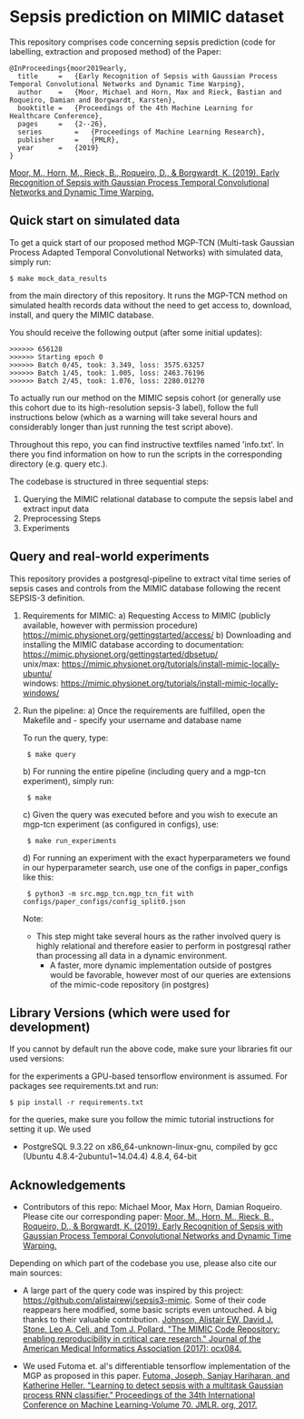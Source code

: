 # Sepsis prediction on MIMIC dataset

This repository comprises code concerning sepsis prediction (code for labelling, extraction and proposed method) of the Paper: 

```
@InProceedings{moor2019early,
  title		=	{Early Recognition of Sepsis with Gaussian Process Temporal Convolutional Networks and Dynamic Time Warping},
  author	=	{Moor, Michael and Horn, Max and Rieck, Bastian and Roqueiro, Damian and Borgwardt, Karsten},
  booktitle	=	{Proceedings of the 4th Machine Learning for Healthcare Conference},
  pages		=	{2--26},
  series        = 	{Proceedings of Machine Learning Research},
  publisher     = 	{PMLR},
  year		=	{2019}
}
```

[Moor, M., Horn, M., Rieck, B., Roqueiro, D., & Borgwardt, K. (2019). Early Recognition of Sepsis with Gaussian Process Temporal Convolutional Networks and Dynamic Time Warping.](http://proceedings.mlr.press/v106/moor19a/moor19a.pdf) 

## Quick start on simulated data

To get a quick start of our proposed method MGP-TCN (Multi-task Gaussian Process Adapted Temporal Convolutional Networks) 
with simulated data, simply run:

    $ make mock_data_results

from the main directory of this repository. It runs the MGP-TCN method on
simulated health records data without the need to get access to,
download, install, and query the MIMIC database.

You should receive the following output (after some initial updates):

    >>>>>> 656128
    >>>>>> Starting epoch 0
    >>>>>> Batch 0/45, took: 3.349, loss: 3575.63257
    >>>>>> Batch 1/45, took: 1.005, loss: 2463.76196
    >>>>>> Batch 2/45, took: 1.076, loss: 2280.01270

To actually run our method on the MIMIC sepsis cohort (or generally use this cohort due to its high-resolution sepsis-3 label), 
follow the full instructions below (which as a warning will take several hours and considerably longer than just running the test script above).

Throughout this repo, you can find instructive textfiles named 'info.txt'. In there you find information on how to run the scripts in the corresponding directory (e.g. query etc.).

The codebase is structured in three sequential steps:
 1. Querying the MIMIC relational database to compute the sepsis label and extract input data
 2. Preprocessing Steps
 3. Experiments 


## Query and real-world experiments

This repository provides a postgresql-pipeline to extract vital time series of sepsis cases and controls from the MIMIC database following the recent SEPSIS-3 definition.
 
1. Requirements for MIMIC:
  a) Requesting Access to MIMIC (publicly available, however with permission procedure)
      https://mimic.physionet.org/gettingstarted/access/
  b) Downloading and installing the MIMIC database according to documentation: 
      https://mimic.physionet.org/gettingstarted/dbsetup/  
      unix/max: https://mimic.physionet.org/tutorials/install-mimic-locally-ubuntu/  
      windows: https://mimic.physionet.org/tutorials/install-mimic-locally-windows/ 

2. Run the pipeline:
    a) Once the requirements are fulfilled, open the Makefile and
        - specify your username and database name
    
    To run the query, type:

        $ make query

    b) For running the entire pipeline (including query and a mgp-tcn experiment), simply run:

        $ make

    c) Given the query was executed before and you wish to execute an mgp-tcn experiment (as configured in configs), use:

        $ make run_experiments    
    
    d) For running an experiment with the exact hyperparameters we found in our hyperparameter search, use one of the configs in paper_configs like this:
        
        $ python3 -m src.mgp_tcn.mgp_tcn_fit with configs/paper_configs/config_split0.json

    Note: 
	- This step might take several hours as the rather involved query is highly relational and therefore easier to perform in postgresql rather than processing all data in a dynamic environment.
        - A faster, more dynamic implementation outside of postgres would be favorable, however most of our queries are extensions of the mimic-code repository (in postgres)


## Library Versions (which were used for development)
If you cannot by default run the above code, make sure your libraries fit our used versions:

for the experiments a GPU-based tensorflow environment is assumed. For packages see requirements.txt
and run:

    $ pip install -r requirements.txt

for the queries, make sure you follow the mimic tutorial instructions for setting it up. We used
- PostgreSQL 9.3.22 on x86_64-unknown-linux-gnu, compiled by gcc (Ubuntu 4.8.4-2ubuntu1~14.04.4) 4.8.4, 64-bit

## Acknowledgements
- Contributors of this repo: Michael Moor, Max Horn, Damian Roqueiro.
Please cite our corresponding paper: 
[Moor, M., Horn, M., Rieck, B., Roqueiro, D., & Borgwardt, K. (2019). Early Recognition of Sepsis with Gaussian Process Temporal Convolutional Networks and Dynamic Time Warping.](http://proceedings.mlr.press/v106/moor19a/moor19a.pdf) 

Depending on which part of the codebase you use, please also cite our main sources:

- A large part of the query code was inspired by this project: https://github.com/alistairewj/sepsis3-mimic. Some of their code reappears here modified, some basic scripts even untouched. A big thanks to their valuable contribution.
[Johnson, Alistair EW, David J. Stone, Leo A. Celi, and Tom J. Pollard. 
"The MIMIC Code Repository: enabling reproducibility in critical care research." 
Journal of the American Medical Informatics Association (2017): ocx084.](https://www.ncbi.nlm.nih.gov/pubmed/29036464)

- We used Futoma et. al's differentiable tensorflow implementation of the MGP as proposed in this paper.
[Futoma, Joseph, Sanjay Hariharan, and Katherine Heller. "Learning to detect sepsis with a multitask Gaussian process RNN classifier." Proceedings of the 34th International Conference on Machine Learning-Volume 70. JMLR. org, 2017.](https://arxiv.org/abs/1706.04152)




